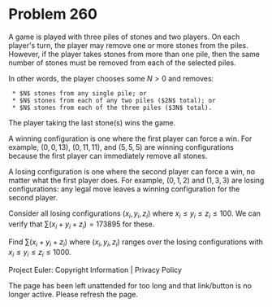 #   Problem 260

   A game is played with three piles of stones and two players.
   On each player's turn, the player may remove one or more stones from the
   piles. However, if the player takes stones from more than one pile, then
   the same number of stones must be removed from each of the selected piles.

   In other words, the player chooses some $N \gt 0$ and removes:

     * $N$ stones from any single pile; or
     * $N$ stones from each of any two piles ($2N$ total); or
     * $N$ stones from each of the three piles ($3N$ total).

   The player taking the last stone(s) wins the game.

   A winning configuration is one where the first player can force a win.
   For example, $(0,0,13)$, $(0,11,11)$, and $(5,5,5)$ are winning
   configurations because the first player can immediately remove all stones.

   A losing configuration is one where the second player can force a win, no
   matter what the first player does.
   For example, $(0,1,2)$ and $(1,3,3)$ are losing configurations: any legal
   move leaves a winning configuration for the second player.

   Consider all losing configurations $(x_i, y_i, z_i)$ where $x_i \le y_i
   \le z_i \le 100$.
   We can verify that $\sum (x_i + y_i + z_i) = 173895$ for these.

   Find $\sum (x_i + y_i + z_i)$ where $(x_i, y_i, z_i)$ ranges over the
   losing configurations with $x_i \le y_i \le z_i \le 1000$.

   Project Euler: Copyright Information | Privacy Policy

   The page has been left unattended for too long and that link/button is no
   longer active. Please refresh the page.

